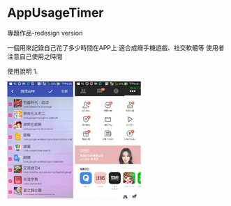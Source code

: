 # AppUsageTimer
專題作品-redesign version

一個用來記錄自己花了多少時間在APP上
適合成癮手機遊戲、社交軟體等 使用者
注意自己使用之時間

使用說明
1.

<div>
  <img src="https://raw.githubusercontent.com/Derrick567/AppUsageTimer/master/images/img3.jpg" width="30%" height="30%">
   <img src="https://raw.githubusercontent.com/Derrick567/AppUsageTimer/master/images/img1.jpg" width="30%" height="30%">
   
</div>

